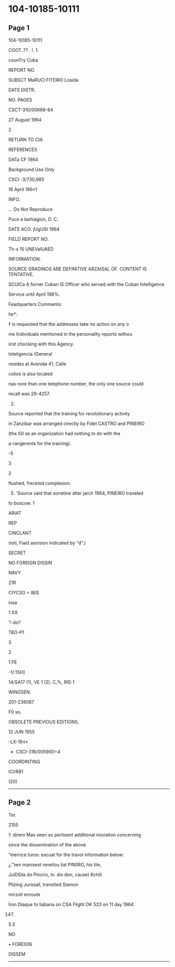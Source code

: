 # 104-10185-10111

## Page 1

104-10185-10111

COOT..?? . !. 1.

counTry Cuba

REPORT NO.

SUBSCT MaRUCl FITEIRO Losida

DATE DISTR.

NO. PAGES

CSCT-310/00698-64

27 August 1964

2

RETURN TO CIA

REFERENCES

DATa CF 1964

Background Use Only

CSCI -3/730,985

16 April 196•1

INFO.

... Do Not Reproduce

Puce a lashiagion, D. C.

DATE ACO. jUgUSt 1964

FIELD REPORT NO.

Th-s 15 UNEValUAED

INFORMATION.

SOURCE GRADINOS ARE DEFINITIVE ARZAISAL OF. CONTENT IS TENTATIVE.

SCUICa A forner Cuban IS Officer who served with the Cuban Intelligence

Service until April 196%.

Feadquarters Comments:

he*:

‡ is requested that the addresses take no action on any o

me Individuals mentioned in the personality reports withou

iirst chocking with this Agency.

Inteligencia (General

resides at Avenida 41, Calle

colice is also located

nas nore than one telephone number, the only one source could

recall was 29-4257.

2.

Source reported that the training for revolutionary activity

in Zanzibar was arranged cirectly by Fidel CASTRO and PINEIRO

(the IGI as an organization had nothing to do with the

a-rangerents for the training).

-5

3

2

flushed, freckled complexion.

5. 'Source said that sonetine alter jarch 1964, PINEIRO traveled

to boscow. 1

ARIAT

REP

CINCLANT

rioti, Fiaid aisrision indicated by "d".)

SECRET

NO FOREIGN DISSIN

NAVY

21R

CIYCSO = I&IS

insa

1 XX

"i do?

T6O-P1

3

2

1 FE

-1/:1SH]

14/SA17 (1), VE 1 (2), C,%, RID 1

WINGSEN.

201-238087

F0 so.

OBSOLETE PREVIOUS EDITIONS.

12 JUN 1955

-LX-16≤•

- CSCI-316/005900÷4

COORDINTING

ICI/R81

(20)

---

## Page 2

Ter.

2155

1: direro Mas seen so pertisent additional inioration concerning

since the dissemination of the above

"eierrice turos: excuat for the travol information below:

¿."iwn manisest reveilou liat PINIIRO, his tile,

JuiDSila do Pinciro, in. dis don, cause) Kchlil

Pilzing Jurosall, transited Siamon

mirzoit enroute

Íron Diaque to liabana on CSA Flight OK 523 on 11 day 1964.

147.

S E

NO

• FOREIGN

DISSEM

---

